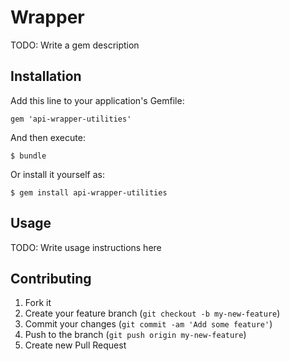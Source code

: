 # Wrapper

TODO: Write a gem description

## Installation

Add this line to your application's Gemfile:

    gem 'api-wrapper-utilities'

And then execute:

    $ bundle

Or install it yourself as:

    $ gem install api-wrapper-utilities

## Usage

TODO: Write usage instructions here

## Contributing

1. Fork it
2. Create your feature branch (`git checkout -b my-new-feature`)
3. Commit your changes (`git commit -am 'Add some feature'`)
4. Push to the branch (`git push origin my-new-feature`)
5. Create new Pull Request
